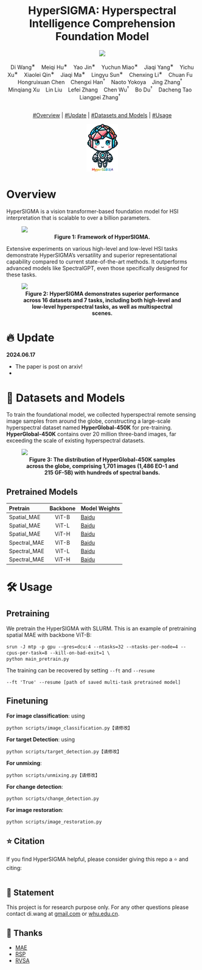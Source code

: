 <h1 align="center"> HyperSIGMA: Hyperspectral Intelligence Comprehension Foundation Model </h1>

<p align="center">
<a href="链接！"><img src="https://img.shields.io/badge/arXiv-Paper-<color>"></a>
</p>

 <p align="center">
    Di Wang<sup>∗</sup>&nbsp;&nbsp;&nbsp;
    Meiqi Hu<sup>∗</sup>&nbsp;&nbsp;&nbsp;
    Yao Jin<sup>∗</sup>&nbsp;&nbsp;&nbsp;
    Yuchun Miao<sup>∗</sup>&nbsp;&nbsp;&nbsp;
    Jiaqi Yang<sup>∗</sup>&nbsp;&nbsp;&nbsp;
    Yichu Xu<sup>∗</sup>&nbsp;&nbsp;&nbsp;
    Xiaolei Qin<sup>∗</sup>&nbsp;&nbsp;&nbsp;
    Jiaqi Ma<sup>∗</sup>&nbsp;&nbsp;&nbsp;
    Lingyu Sun<sup>∗</sup>&nbsp;&nbsp;&nbsp;
    Chenxing Li<sup>∗</sup>&nbsp;&nbsp;&nbsp;
    Chuan Fu<sup></sup>&nbsp;&nbsp;&nbsp;
    Hongruixuan Chen<sup></sup>&nbsp;&nbsp;&nbsp;
    Chengxi Han<sup>†</sup>&nbsp;&nbsp;&nbsp; 
    Naoto Yokoya<sup></sup>&nbsp;&nbsp;&nbsp;
    Jing Zhang<sup>†</sup>&nbsp;&nbsp;&nbsp; 
    Minqiang Xu<sup></sup>&nbsp;&nbsp;&nbsp; 
    Lin Liu<sup></sup>&nbsp;&nbsp;&nbsp; 
    Lefei Zhang<sup></sup>&nbsp;&nbsp;&nbsp;
    Chen Wu<sup>†</sup>&nbsp;&nbsp;&nbsp; 
    Bo Du<sup>†</sup>&nbsp;&nbsp;&nbsp;
    Dacheng Tao<sup></sup>&nbsp;&nbsp;&nbsp; 
    Liangpei Zhang<sup>†</sup>&nbsp;&nbsp;&nbsp;
    </br></br>
  
  </p>


<p align="center">
  <a href="#🌞-overview">#Overview</a> |
  <a href="#🔥-update">#Update</a> |
  <a href="#📖-datasets-and-models">#Datasets and Models</a> |
  <a href="#🎺-statement">#Usage</a>
</p >

<figure>
<div align="center">
<img src=Fig/logo.png width="20%">
</div>
</figure>



# Overview

HyperSIGMA is a vision transformer-based foundation model for HSI interpretation that is scalable to over a billion parameters. </a>

<figure>
<img src="Figs/framework.png">
<figcaption align = "center"><b>Figure 1: Framework of HyperSIGMA. 
 </b></figcaption>
</figure>


 

Extensive experiments on various high-level and low-level HSI tasks demonstrate HyperSIGMA’s versatility and superior representational
capability compared to current state-of-the-art methods. It outperforms advanced models like SpectralGPT, even those specifically designed for these tasks.

<figure>
<img src="Figs/radarimg.png">
<figcaption align = "center"><b>Figure 2:  HyperSIGMA 
demonstrates superior performance across 16 datasets and 7 tasks,
including both high-level and low-level hyperspectral tasks, as well as
multispectral scenes.  
 </b></figcaption>
</figure>

# 🔥 Update


**2024.06.17**

- The paper is post on arxiv!
- 
# 📖 Datasets and Models
To train the foundational model, we collected hyperspectral remote sensing image samples from around the globe, constructing a large-scale hyperspectral dataset named **HyperGlobal-450K** for pre-training. **HyperGlobal-450K** contains over 20 million three-band images, far exceeding the scale of existing hyperspectral datasets.

<figure>
<img src="Figs/dataset.png">
<figcaption align = "center"><b>Figure 3:   The distribution of HyperGlobal-450K samples across the globe, comprising 1,701 images (1,486 EO-1 and 215 GF-5B) with hundreds of
spectral bands.  
 </b></figcaption>
</figure>

## Pretrained Models

| Pretrain | Backbone | Model Weights |
| :------- | :------: | :------ |
| Spatial_MAE | ViT-B | [Baidu](https://pan.baidu.com/s/1kShixCeWhPGde-vLLxQLJg?pwd=vruc)  | 
| Spatial_MAE | ViT-L |  [Baidu](https://pan.baidu.com/s/11iwHFh8sfg9S-inxOYtJlA?pwd=d2qs)  |
| Spatial_MAE | ViT-H | [Baidu](https://pan.baidu.com/s/1gV9A_XmTCBRw90zjSt90ZQ?pwd=knuu) | 
| Spectral_MAE | ViT-B |  [Baidu](https://pan.baidu.com/s/1VinBf4qnN98aa6z7TZ-ENQ?pwd=mi2y)  |
| Spectral_MAE | ViT-L | [Baidu](https://pan.baidu.com/s/1tF2rG-T_65QA3UaG4K9Lhg?pwd=xvdd) | 
| Spectral_MAE | ViT-H |  [Baidu](https://pan.baidu.com/s/1Di9ffWuzxPZUagBCU4Px2w?pwd=bi9r)|



# 🛠️ Usage

## Pretraining

We pretrain the HyperSIGMA with SLURM. This is an example of pretraining spatial MAE with backbone ViT-B:

```
srun -J mtp -p gpu --gres=dcu:4 --ntasks=32 --ntasks-per-node=4 --cpus-per-task=8 --kill-on-bad-exit=1 \
python main_pretrain.py 
```
The training can be recovered by setting `--ft` and `--resume`
```
--ft 'True' --resume [path of saved multi-task pretrained model]
```

## Finetuning

**For image classification**: using 
```
python scripts/image_classification.py【请修改】
```
**For target Detection**: using 

```
python scripts/target_detection.py【请修改】
```

**For unmixing**: 

```
python scripts/unmixing.py【请修改】
```

**For change detection**: 
```
python scripts/change_detection.py
```

**For image restoration**: 
```
python scripts/image_restoration.py
```



## ⭐ Citation

If you find HyperSIGMA helpful, please consider giving this repo a ⭐ and citing:

```

```

## 🎺 Statement

This project is for research purpose only. For any other questions please contact di.wang at [gmail.com](mailto:wd74108520@gmail.com) or [whu.edu.cn](mailto:d_wang@whu.edu.cn).


## 💖 Thanks

* [MAE](https://github.com/facebookresearch/mae)
* [RSP](https://github.com/ViTAE-Transformer/RSP)
* [RVSA](https://github.com/ViTAE-Transformer/Remote-Sensing-RVSA)

